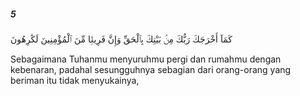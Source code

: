 ##### 5

<span class="ayah">كَمَآ أَخْرَجَكَ رَبُّكَ مِنۢ بَيْتِكَ بِٱلْحَقِّ وَإِنَّ فَرِيقًۭا مِّنَ ٱلْمُؤْمِنِينَ لَكَٰرِهُونَ</span>

<span class="ayah_translation">Sebagaimana Tuhanmu menyuruhmu pergi dan rumahmu dengan kebenaran, padahal sesungguhnya sebagian dari orang-orang yang beriman itu tidak menyukainya,</span>
